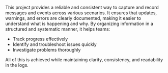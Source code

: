 ﻿This project provides a reliable and consistent way to capture and record messages and events across various scenarios. It ensures that updates, warnings, and errors are clearly documented, making it easier to understand what is happening and why. By organizing information in a structured and systematic manner, it helps teams:

- Track progress effectively  
- Identify and troubleshoot issues quickly  
- Investigate problems thoroughly  

All of this is achieved while maintaining clarity, consistency, and readability in the logs.